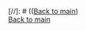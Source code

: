 



[//]: # (([Back to main](//Readme.md))  
[Back to main](https://github.com/andreyklass94/Cyb04/tree/main)